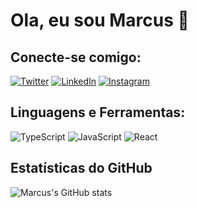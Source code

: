 # Ola, eu sou Marcus 👋

## Conecte-se comigo:
[![Twitter](https://img.shields.io/badge/Twitter-1DA1F2?logo=twitter&logoColor=white)](https://twitter.com/seu_usuario)
[![LinkedIn](https://img.shields.io/badge/LinkedIn-0077B5?logo=linkedin&logoColor=white)](https://linkedin.com/in/seu_usuario)
[![Instagram](https://img.shields.io/badge/Instagram-E4405F?logo=instagram&logoColor=white)](https://instagram.com/seu_usuario)

## Linguagens e Ferramentas:
![TypeScript](https://img.shields.io/badge/TypeScript-007ACC?logo=typescript&logoColor=white)
![JavaScript](https://img.shields.io/badge/JavaScript-F7DF1E?logo=javascript&logoColor=black)
![React](https://img.shields.io/badge/React-61DAFB?logo=react&logoColor=black)

## Estatísticas do GitHub
![Marcus's GitHub stats](https://github-readme-stats.vercel.app/api?username=MarcusRochaDeveloper&show_icons=true&theme=dark)
